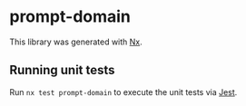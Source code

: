 # prompt-domain

This library was generated with [Nx](https://nx.dev).

## Running unit tests

Run `nx test prompt-domain` to execute the unit tests via [Jest](https://jestjs.io).
